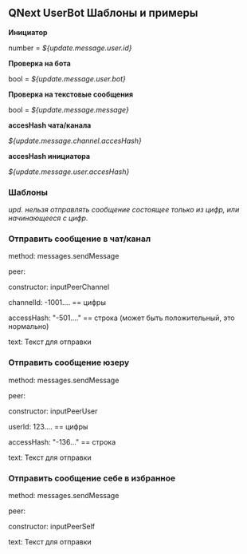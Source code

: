 ## QNext UserBot Шаблоны и примеры



**Инициатор**

number = _${update.message.user.id}_

**Проверка на бота**

bool = _${update.message.user.bot}_

**Проверка на текстовые сообщения**

bool = _${update.message.message}_

**accesHash чата/канала**

_${update.message.channel.accesHash}_

**accesHash инициатора**

_${update.message.user.accesHash}_
### Шаблоны

_upd. нельзя отправлять сообщение состоящее только из цифр, или начинающееся с цифр._
### Отправить сообщение в чат/канал

method: messages.sendMessage

peer: 

   constructor: inputPeerChannel

   channelId: -1001....   == цифры

   accessHash: "-501...."    == строка   (может быть положительный, это нормально)

text: Текст для отправки


### Отправить сообщение юзеру

method: messages.sendMessage

peer: 

   constructor: inputPeerUser

   userId: 123.... == цифры

   accessHash: "-136..." == строка

text: Текст для отправки


### Отправить сообщение себе в избранное

method: messages.sendMessage

peer: 

 constructor: inputPeerSelf

text: Текст для отправки
  
